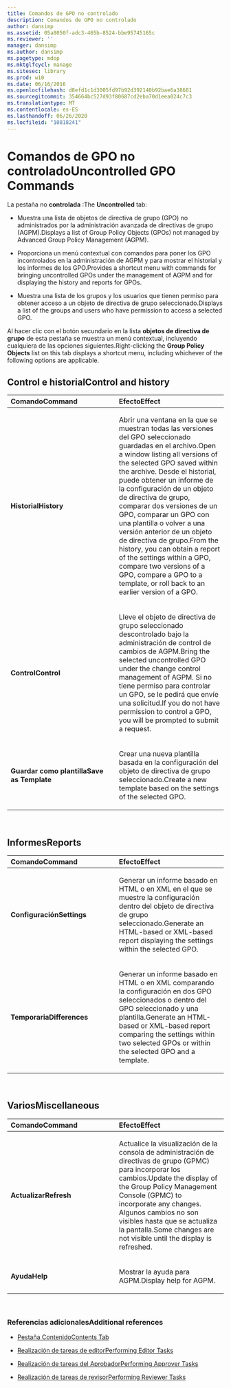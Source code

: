 ```yaml
---
title: Comandos de GPO no controlado
description: Comandos de GPO no controlado
author: dansimp
ms.assetid: 05a8050f-adc3-465b-8524-bbe95745165c
ms.reviewer: ''
manager: dansimp
ms.author: dansimp
ms.pagetype: mdop
ms.mktglfcycl: manage
ms.sitesec: library
ms.prod: w10
ms.date: 06/16/2016
ms.openlocfilehash: d8efd1c1d3005fd97b92d392140b92bae6a38681
ms.sourcegitcommit: 354664bc527d93f80687cd2eba70d1eea024c7c3
ms.translationtype: MT
ms.contentlocale: es-ES
ms.lasthandoff: 06/26/2020
ms.locfileid: "10818241"
---
```

# <span data-ttu-id="fe714-103">Comandos de GPO no controlado</span><span class="sxs-lookup"><span data-stu-id="fe714-103">Uncontrolled GPO Commands</span></span>


<span data-ttu-id="fe714-104">La pestaña no **controlada** :</span><span class="sxs-lookup"><span data-stu-id="fe714-104">The **Uncontrolled** tab:</span></span>

-   <span data-ttu-id="fe714-105">Muestra una lista de objetos de directiva de grupo (GPO) no administrados por la administración avanzada de directivas de grupo (AGPM).</span><span class="sxs-lookup"><span data-stu-id="fe714-105">Displays a list of Group Policy Objects (GPOs) not managed by Advanced Group Policy Management (AGPM).</span></span>

-   <span data-ttu-id="fe714-106">Proporciona un menú contextual con comandos para poner los GPO incontrolados en la administración de AGPM y para mostrar el historial y los informes de los GPO.</span><span class="sxs-lookup"><span data-stu-id="fe714-106">Provides a shortcut menu with commands for bringing uncontrolled GPOs under the management of AGPM and for displaying the history and reports for GPOs.</span></span>

-   <span data-ttu-id="fe714-107">Muestra una lista de los grupos y los usuarios que tienen permiso para obtener acceso a un objeto de directiva de grupo seleccionado.</span><span class="sxs-lookup"><span data-stu-id="fe714-107">Displays a list of the groups and users who have permission to access a selected GPO.</span></span>

<span data-ttu-id="fe714-108">Al hacer clic con el botón secundario en la lista **objetos de directiva de grupo** de esta pestaña se muestra un menú contextual, incluyendo cualquiera de las opciones siguientes.</span><span class="sxs-lookup"><span data-stu-id="fe714-108">Right-clicking the **Group Policy Objects** list on this tab displays a shortcut menu, including whichever of the following options are applicable.</span></span>

## <span data-ttu-id="fe714-109">Control e historial</span><span class="sxs-lookup"><span data-stu-id="fe714-109">Control and history</span></span>


<table>
<colgroup>
<col width="50%" />
<col width="50%" />
</colgroup>
<thead>
<tr class="header">
<th align="left"><span data-ttu-id="fe714-110">Comando</span><span class="sxs-lookup"><span data-stu-id="fe714-110">Command</span></span></th>
<th align="left"><span data-ttu-id="fe714-111">Efecto</span><span class="sxs-lookup"><span data-stu-id="fe714-111">Effect</span></span></th>
</tr>
</thead>
<tbody>
<tr class="odd">
<td align="left"><p><strong><span data-ttu-id="fe714-112">Historial</span><span class="sxs-lookup"><span data-stu-id="fe714-112">History</span></span></strong></p></td>
<td align="left"><p><span data-ttu-id="fe714-113">Abrir una ventana en la que se muestran todas las versiones del GPO seleccionado guardadas en el archivo.</span><span class="sxs-lookup"><span data-stu-id="fe714-113">Open a window listing all versions of the selected GPO saved within the archive.</span></span> <span data-ttu-id="fe714-114">Desde el historial, puede obtener un informe de la configuración de un objeto de directiva de grupo, comparar dos versiones de un GPO, comparar un GPO con una plantilla o volver a una versión anterior de un objeto de directiva de grupo.</span><span class="sxs-lookup"><span data-stu-id="fe714-114">From the history, you can obtain a report of the settings within a GPO, compare two versions of a GPO, compare a GPO to a template, or roll back to an earlier version of a GPO.</span></span></p></td>
</tr>
<tr class="even">
<td align="left"><p><strong><span data-ttu-id="fe714-115">Control</span><span class="sxs-lookup"><span data-stu-id="fe714-115">Control</span></span></strong></p></td>
<td align="left"><p><span data-ttu-id="fe714-116">Lleve el objeto de directiva de grupo seleccionado descontrolado bajo la administración de control de cambios de AGPM.</span><span class="sxs-lookup"><span data-stu-id="fe714-116">Bring the selected uncontrolled GPO under the change control management of AGPM.</span></span> <span data-ttu-id="fe714-117">Si no tiene permiso para controlar un GPO, se le pedirá que envíe una solicitud.</span><span class="sxs-lookup"><span data-stu-id="fe714-117">If you do not have permission to control a GPO, you will be prompted to submit a request.</span></span></p></td>
</tr>
<tr class="odd">
<td align="left"><p><strong><span data-ttu-id="fe714-118">Guardar como plantilla</span><span class="sxs-lookup"><span data-stu-id="fe714-118">Save as Template</span></span></strong></p></td>
<td align="left"><p><span data-ttu-id="fe714-119">Crear una nueva plantilla basada en la configuración del objeto de directiva de grupo seleccionado.</span><span class="sxs-lookup"><span data-stu-id="fe714-119">Create a new template based on the settings of the selected GPO.</span></span></p></td>
</tr>
</tbody>
</table>

 

## <span data-ttu-id="fe714-120">Informes</span><span class="sxs-lookup"><span data-stu-id="fe714-120">Reports</span></span>


<table>
<colgroup>
<col width="50%" />
<col width="50%" />
</colgroup>
<thead>
<tr class="header">
<th align="left"><span data-ttu-id="fe714-121">Comando</span><span class="sxs-lookup"><span data-stu-id="fe714-121">Command</span></span></th>
<th align="left"><span data-ttu-id="fe714-122">Efecto</span><span class="sxs-lookup"><span data-stu-id="fe714-122">Effect</span></span></th>
</tr>
</thead>
<tbody>
<tr class="odd">
<td align="left"><p><strong><span data-ttu-id="fe714-123">Configuración</span><span class="sxs-lookup"><span data-stu-id="fe714-123">Settings</span></span></strong></p></td>
<td align="left"><p><span data-ttu-id="fe714-124">Generar un informe basado en HTML o en XML en el que se muestre la configuración dentro del objeto de directiva de grupo seleccionado.</span><span class="sxs-lookup"><span data-stu-id="fe714-124">Generate an HTML-based or XML-based report displaying the settings within the selected GPO.</span></span></p></td>
</tr>
<tr class="even">
<td align="left"><p><strong><span data-ttu-id="fe714-125">Temporaria</span><span class="sxs-lookup"><span data-stu-id="fe714-125">Differences</span></span></strong></p></td>
<td align="left"><p><span data-ttu-id="fe714-126">Generar un informe basado en HTML o en XML comparando la configuración en dos GPO seleccionados o dentro del GPO seleccionado y una plantilla.</span><span class="sxs-lookup"><span data-stu-id="fe714-126">Generate an HTML-based or XML-based report comparing the settings within two selected GPOs or within the selected GPO and a template.</span></span></p></td>
</tr>
</tbody>
</table>

 

## <span data-ttu-id="fe714-127">Varios</span><span class="sxs-lookup"><span data-stu-id="fe714-127">Miscellaneous</span></span>


<table>
<colgroup>
<col width="50%" />
<col width="50%" />
</colgroup>
<thead>
<tr class="header">
<th align="left"><span data-ttu-id="fe714-128">Comando</span><span class="sxs-lookup"><span data-stu-id="fe714-128">Command</span></span></th>
<th align="left"><span data-ttu-id="fe714-129">Efecto</span><span class="sxs-lookup"><span data-stu-id="fe714-129">Effect</span></span></th>
</tr>
</thead>
<tbody>
<tr class="odd">
<td align="left"><p><strong><span data-ttu-id="fe714-130">Actualizar</span><span class="sxs-lookup"><span data-stu-id="fe714-130">Refresh</span></span></strong></p></td>
<td align="left"><p><span data-ttu-id="fe714-131">Actualice la visualización de la consola de administración de directivas de grupo (GPMC) para incorporar los cambios.</span><span class="sxs-lookup"><span data-stu-id="fe714-131">Update the display of the Group Policy Management Console (GPMC) to incorporate any changes.</span></span> <span data-ttu-id="fe714-132">Algunos cambios no son visibles hasta que se actualiza la pantalla.</span><span class="sxs-lookup"><span data-stu-id="fe714-132">Some changes are not visible until the display is refreshed.</span></span></p></td>
</tr>
<tr class="even">
<td align="left"><p><strong><span data-ttu-id="fe714-133">Ayuda</span><span class="sxs-lookup"><span data-stu-id="fe714-133">Help</span></span></strong></p></td>
<td align="left"><p><span data-ttu-id="fe714-134">Mostrar la ayuda para AGPM.</span><span class="sxs-lookup"><span data-stu-id="fe714-134">Display help for AGPM.</span></span></p></td>
</tr>
</tbody>
</table>

 

### <span data-ttu-id="fe714-135">Referencias adicionales</span><span class="sxs-lookup"><span data-stu-id="fe714-135">Additional references</span></span>

-   [<span data-ttu-id="fe714-136">Pestaña Contenido</span><span class="sxs-lookup"><span data-stu-id="fe714-136">Contents Tab</span></span>](contents-tab-agpm40.md)

-   [<span data-ttu-id="fe714-137">Realización de tareas de editor</span><span class="sxs-lookup"><span data-stu-id="fe714-137">Performing Editor Tasks</span></span>](performing-editor-tasks-agpm40.md)

-   [<span data-ttu-id="fe714-138">Realización de tareas del Aprobador</span><span class="sxs-lookup"><span data-stu-id="fe714-138">Performing Approver Tasks</span></span>](performing-approver-tasks-agpm40.md)

-   [<span data-ttu-id="fe714-139">Realización de tareas de revisor</span><span class="sxs-lookup"><span data-stu-id="fe714-139">Performing Reviewer Tasks</span></span>](performing-reviewer-tasks-agpm40.md)

 

 





